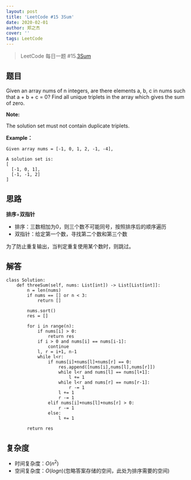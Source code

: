 ```yaml
---
layout: post
title: 'LeetCode #15 3Sum'
date: 2020-02-01
author: 郑之杰
cover: ''
tags: LeetCode
---
```


> LeetCode 每日一题 #15.[3Sum](https://leetcode-cn.com/problems/3sum/)

## 题目
Given an array nums of n integers, are there elements a, b, c in nums such that a + b + c = 0? Find all unique triplets in the array which gives the sum of zero.

**Note:**

The solution set must not contain duplicate triplets.

**Example：**
```
Given array nums = [-1, 0, 1, 2, -1, -4],

A solution set is:
[
  [-1, 0, 1],
  [-1, -1, 2]
]
```

## 思路
**排序**+**双指针**
- 排序：三数相加为0，则三个数不可能同号，按照排序后的顺序遍历
- 双指针：给定第一个数，寻找第二个数和第三个数

为了防止重复输出，当判定重复使用某个数时，则跳过。

## 解答
```
class Solution:
    def threeSum(self, nums: List[int]) -> List[List[int]]:
        n = len(nums)
        if nums == [] or n < 3:
            return []
        
        nums.sort()
        res = []

        for i in range(n):
            if nums[i] > 0:
                return res
            if i > 0 and nums[i] == nums[i-1]:
                continue
            l, r = i+1, n-1
            while l<r:
                if nums[i]+nums[l]+nums[r] == 0:
                    res.append([nums[i],nums[l],nums[r]])
                    while l<r and nums[l] == nums[l+1]:
                        l += 1
                    while l<r and nums[r] == nums[r-1]:
                        r -= 1
                    l += 1
                    r -= 1
                elif nums[i]+nums[l]+nums[r] > 0:
                    r -= 1
                else:
                    l += 1

        return res
```

## 复杂度
- 时间复杂度：$O(n^2)$
- 空间复杂度：$O(logn)$(忽略答案存储的空间，此处为排序需要的空间)